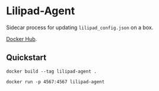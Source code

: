# Lilipad-Agent

Sidecar process for updating `lilipad_config.json` on a box.

[Docker Hub](https://hub.docker.com/repository/docker/awkwardsandwich7/lilipad-agent/general).

## Quickstart

```
docker build --tag lilipad-agent . 

docker run -p 4567:4567 lilipad-agent
```
